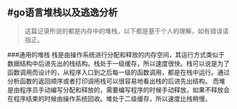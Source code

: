 #go语言堆栈以及逃逸分析
---
> 这篇记录所说的都是内存中的堆栈，以下都是基于个人的理解，如有错误请指正。

###通用的堆栈
栈是由操作系统进行分配和释放的内存空间，其运行方式类似于数据结构中后进先出的栈结构。栈处于一级缓存，所以速度很快。栈可以说是为了函数调用而设计的，从程序入口到之后每一级的函数调用，都是在栈中运行。通过分析函数的返回顺序或者打印调用栈可以很容易地看出栈的后进先出结构。
而堆是由程序员手动编写分配和释放的，需要编写程序的时候手动释放，如果不释放会在程序结束的时候由操作系统回收。堆处于二级缓存，所以速度比栈稍慢。
